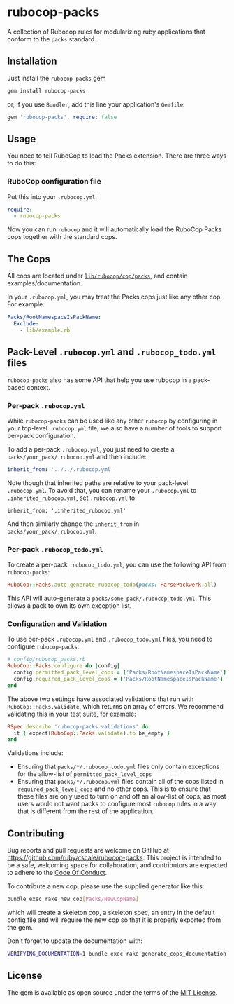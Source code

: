 # rubocop-packs

A collection of Rubocop rules for modularizing ruby applications that conform to the `packs` standard.

## Installation

Just install the `rubocop-packs` gem

```sh
gem install rubocop-packs
```
or, if you use `Bundler`, add this line your application's `Gemfile`:

```ruby
gem 'rubocop-packs', require: false
```

## Usage

You need to tell RuboCop to load the Packs extension. There are three ways to do this:

### RuboCop configuration file

Put this into your `.rubocop.yml`:

```yaml
require:
  - rubocop-packs
```

Now you can run `rubocop` and it will automatically load the RuboCop Packs cops together with the standard cops.

## The Cops
All cops are located under [`lib/rubocop/cop/packs`](lib/rubocop/cop/packs), and contain examples/documentation.

In your `.rubocop.yml`, you may treat the Packs cops just like any other cop. For example:

```yaml
Packs/RootNamespaceIsPackName:
  Exclude:
    - lib/example.rb
```

## Pack-Level `.rubocop.yml` and `.rubocop_todo.yml` files
`rubocop-packs` also has some API that help you use rubocop in a pack-based context.

### Per-pack `.rubocop.yml`
While `rubocop-packs` can be used like any other `rubocop` by configuring in your top-level `.rubocop.yml` file, we also have a number of tools to support per-pack configuration.

To add a per-pack `.rubocop.yml`, you just need to create a `packs/your_pack/.rubocop.yml` and then include:
```yml
inherit_from: '../../.rubocop.yml'
```

Note though that inherited paths are relative to your pack-level `.rubocop.yml`. To avoid that, you can rename your `.rubocop.yml` to `.inherited_rubocop.yml`, set `.rubocop.yml` to:
```
inherit_from: '.inherited_rubocop.yml'
```
And then similarly change the `inherit_from` in `packs/your_pack/.rubocop.yml`.

### Per-pack `.rubocop_todo.yml`
To create a per-pack `.rubocop_todo.yml`, you can use the following API from `rubocop-packs`:
```ruby
RuboCop::Packs.auto_generate_rubocop_todo(packs: ParsePackwerk.all)
```
This API will auto-generate a `packs/some_pack/.rubocop_todo.yml`. This allows a pack to own its own exception list.

### Configuration and Validation
To use per-pack `.rubocop.yml` and `.rubocop_todo.yml` files, you need to configure `rubocop-packs`:
```ruby
# config/rubocop_packs.rb
RuboCop::Packs.configure do |config|
  config.permitted_pack_level_cops = ['Packs/RootNamespaceIsPackName']
  config.required_pack_level_cops = ['Packs/RootNamespaceIsPackName']
end
```

The above two settings have associated validations that run with `RuboCop::Packs.validate`, which returns an array of errors. We recommend validating this in your test suite, for example:
```ruby
RSpec.describe 'rubocop-packs validations' do
  it { expect(RuboCop::Packs.validate).to be_empty }
end
```

Validations include:
- Ensuring that `packs/*/.rubocop_todo.yml` files only contain exceptions for the allow-list of `permitted_pack_level_cops`
- Ensuring that `packs/*/.rubocop.yml` files contain all of the cops listed in `required_pack_level_cops` and no other cops. This is to ensure that these files are only used to turn on and off an allow-list of cops, as most users would not want packs to configure most `rubocop` rules in a way that is different from the rest of the application.

## Contributing

Bug reports and pull requests are welcome on GitHub at https://github.com/rubyatscale/rubocop-packs. This project is intended to be a safe, welcoming space for collaboration, and contributors are expected to adhere to the [Code Of Conduct](CODE_OF_CONDUCT.MD).

To contribute a new cop, please use the supplied generator like this:

```sh
bundle exec rake new_cop[Packs/NewCopName]
```

which will create a skeleton cop, a skeleton spec, an entry in the default config file and will require the new cop so that it is properly exported from the gem.

Don't forget to update the documentation with:

```sh
VERIFYING_DOCUMENTATION=1 bundle exec rake generate_cops_documentation
```

## License

The gem is available as open source under the terms of the [MIT License](https://github.com/Shopify/rubocop-packs/blob/main/LICENSE.txt).
